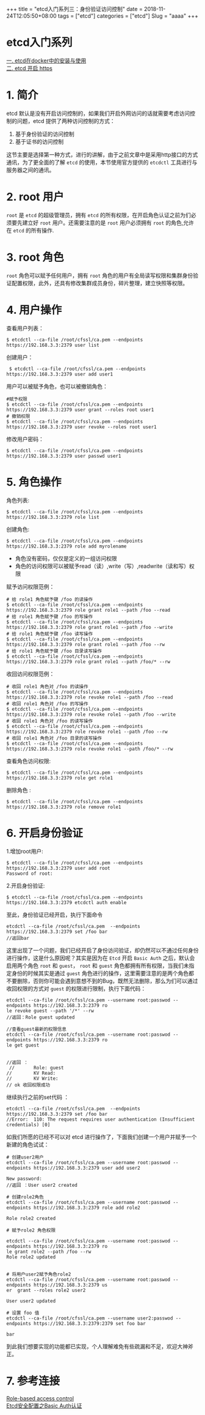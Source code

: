 +++
title = "etcd入门系列三：身份验证访问控制"
date = 2018-11-24T12:05:50+08:00
tags = ["etcd"]
categories = ["etcd"]
Slug = "aaaa"
+++

# etcd入门系列
[一. etcd在docker中的安装与使用](http://www.artacode.com/posts/etcd/install/)  
[二. etcd 开启 https](http://www.artacode.com/posts/etcd/enable-https/)  

# 1. 简介
etcd 默认是没有开启访问控制的，如果我们开启外网访问的话就需要考虑访问控制的问题，etcd 提供了两种访问控制的方式：
1. 基于身份验证的访问控制
2. 基于证书的访问控制 

这节主要是选择第一种方式，进行的讲解，由于之前文章中是采用http接口的方式通讯，为了更全面的了解 `etcd` 的使用，本节使用官方提供的 `etcdctl` 工具进行与服务器之间的通讯。

# 2. root 用户
`root` 是 `etcd` 的超级管理员，拥有 `etcd` 的所有权限，在开启角色认证之前为们必须要先建立好 `root` 用户。还需要注意的是 `root` 用户必须拥有 `root` 的角色,允许在 `etcd` 的所有操作.

# 3. root 角色
`root` 角色可以赋予任何用户，拥有 `root` 角色的用户有全局读写权限和集群身份验证配置权限，此外，还具有修改集群成员身份，碎片整理，建立快照等权限。
    	
# 4. 用户操作
查看用户列表：  

    $ etcdctl --ca-file /root/cfssl/ca.pem --endpoints https://192.168.3.3:2379 user list
创建用户：

     $ etcdctl --ca-file /root/cfssl/ca.pem --endpoints https://192.168.3.3:2379 user add user1
用户可以被赋予角色，也可以被撤销角色：
	
    #赋予权限
	$ etcdctl --ca-file /root/cfssl/ca.pem --endpoints https://192.168.3.3:2379 user grant --roles root user1
    # 撤销权限
	$ etcdctl --ca-file /root/cfssl/ca.pem --endpoints https://192.168.3.3:2379 user revoke --roles root user1
修改用户密码：

    $ etcdctl --ca-file /root/cfssl/ca.pem --endpoints https://192.168.3.3:2379 user passwd user1
# 5. 角色操作
角色列表:

	$ etcdctl --ca-file /root/cfssl/ca.pem --endpoints https://192.168.3.3:2379 role list
创建角色:

	$ etcdctl --ca-file /root/cfssl/ca.pem --endpoints https://192.168.3.3:2379 role add myrolename
    
- 角色没有密码，仅仅是定义的一组访问权限
- 角色的访问权限可以被赋予read（读）,write（写）,readwrite（读和写）权限

赋予访问权限范例：
```
# 给 role1 角色赋予键 /foo 的读操作
$ etcdctl --ca-file /root/cfssl/ca.pem --endpoints https://192.168.3.3:2379 role grant role1 --path /foo --read
# 给 role1 角色赋予键 /foo 的写操作
$ etcdctl --ca-file /root/cfssl/ca.pem --endpoints https://192.168.3.3:2379 role grant role1 --path /foo --write
# 给 role1 角色赋予键 /foo 读写操作
$ etcdctl --ca-file /root/cfssl/ca.pem --endpoints https://192.168.3.3:2379 role grant role1 --path /foo --rw
# 给 role1 角色赋予键 /foo 目录读写操作
$ etcdctl --ca-file /root/cfssl/ca.pem --endpoints https://192.168.3.3:2379 role grant role1 --path /foo/* --rw
```
收回访问权限范例：
```
# 收回 role1 角色对 /foo 的读操作
$ etcdctl --ca-file /root/cfssl/ca.pem --endpoints https://192.168.3.3:2379 role revoke role1 --path /foo --read
# 收回 role1 角色对 /foo 的写操作
$ etcdctl --ca-file /root/cfssl/ca.pem --endpoints https://192.168.3.3:2379 role revoke role1 --path /foo --write
# 收回 role1 角色对 /foo 的读写操作
$ etcdctl --ca-file /root/cfssl/ca.pem --endpoints https://192.168.3.3:2379 role revoke role1 --path /foo --rw
# 收回 role1 角色对 /foo 目录的读写操作
$ etcdctl --ca-file /root/cfssl/ca.pem --endpoints https://192.168.3.3:2379 role revoke role1 --path /foo/* --rw

```
查看角色访问权限:

	$ etcdctl --ca-file /root/cfssl/ca.pem --endpoints https://192.168.3.3:2379 role get role1

删除角色 :
	
	$ etcdctl --ca-file /root/cfssl/ca.pem --endpoints https://192.168.3.3:2379 role remove role1
    
# 6. 开启身份验证
1.增加root用户:

	$ etcdctl --ca-file /root/cfssl/ca.pem --endpoints https://192.168.3.3:2379 user add root
    Password of root:
2.开启身份验证:


	$ etcdctl --ca-file /root/cfssl/ca.pem --endpoints https://192.168.3.3:2379 etcdctl auth enable
至此，身份验证已经开启，执行下面命令
```
etcdctl --ca-file /root/cfssl/ca.pem  --endpoints https://192.168.3.3:2379 set /foo bar
//返回bar
```
这里出现了一个问题，我们已经开启了身份访问验证，却仍然可以不通过任何身份进行操作，这是什么原因呢？其实是因为在 `Etcd` 开启 `Basic Auth` 之后，默认会启用两个角色 `root` 和 `guest`， `root` 和 `guest` 角色都拥有所有权限，当我们未指定身份的时候其实是通过 `guest` 角色进行的操作，这里需要注意的是两个角色都不要删除，否则你可能会遇到意想不到的Bug，既然无法删除，那么为们可以通过收回权限的方式对 `guest` 的权限进行限制，执行下面代码：
```
etcdctl --ca-file /root/cfssl/ca.pem --username root:passwod --endpoints https://192.168.3.3:2379 ro
le revoke guest --path '/*' --rw
//返回：Role guest updated

//查看guest最新的权限信息
etcdctl --ca-file /root/cfssl/ca.pem --username root:passwod --endpoints https://192.168.3.3:2379 ro
le get guest


//返回 ：
 //       Role: guest
//        KV Read:
//        KV Write:
// ok 收回权限成功
```

继续执行之前的set代码 ：
```
etcdctl --ca-file /root/cfssl/ca.pem  --endpoints https://192.168.3.3:2379 set /foo bar
//Error:  110: The request requires user authentication (Insufficient credentials) [0]
```
如我们所愿的已经不可以对 etcd 进行操作了，下面我们创建一个用户并赋予一个新建的角色试试：
```
# 创建user2用户
etcdctl --ca-file /root/cfssl/ca.pem --username root:passwod --endpoints https://192.168.3.3:2379 user add user2

New password: 
//返回 ：User user2 created

# 创建role2角色
etcdctl --ca-file /root/cfssl/ca.pem --username root:passwod --endpoints https://192.168.3.3:2379 role add role2

Role role2 created

# 赋予role2 角色权限

etcdctl --ca-file /root/cfssl/ca.pem --username root:passwod --endpoints https://192.168.3.3:2379 ro
le grant role2 --path /foo --rw
Role role2 updated


# 将用户user2赋予角色role2
etcdctl --ca-file /root/cfssl/ca.pem --username root:passwod --endpoints https://192.168.3.3:2379 us
er  grant --roles role2 user2

User user2 updated

# 设置 foo 值
etcdctl --ca-file /root/cfssl/ca.pem --username user2:passwod --endpoints https://192.168.3.3:2379:2379 set foo bar

bar
```
到此我们想要实现的功能都已实现，个人理解难免有些疏漏和不足，欢迎大神斧正。
# 7. 参考连接
[Role-based access control](https://github.com/etcd-io/etcd/blob/master/Documentation/op-guide/authentication.md)  
[Etcd安全配置之Basic Auth认证](https://juejin.im/post/5b986abff265da0ad947b52f)
